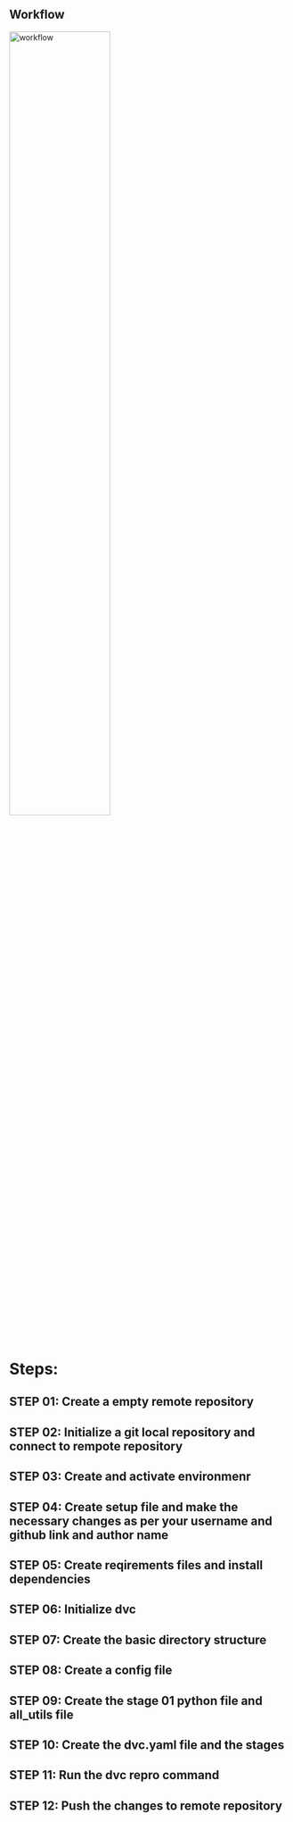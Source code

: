 ## Workflow
<img src="https://github.com/chandrareddytiyyagura/dvc-ml-usecase/blob/main/others/images/simple-workflow.png" alt="workflow" widht="70%" height="60%">

# Steps:

## STEP 01: Create a empty remote repository

## STEP 02: Initialize a git local repository and connect to rempote repository

## STEP 03: Create and activate environmenr

## STEP 04: Create setup file and make the necessary changes as per your username and github link and author name

## STEP 05: Create reqirements files and install dependencies

## STEP 06: Initialize dvc

## STEP 07: Create the basic directory structure

## STEP 08: Create a config file

## STEP 09: Create the stage 01 python file and all_utils file

## STEP 10: Create the dvc.yaml file and the stages

## STEP 11: Run the dvc repro command

## STEP 12: Push the changes to remote repository
